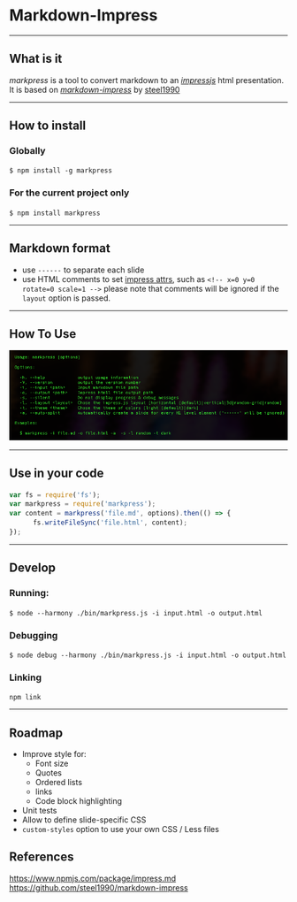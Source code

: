 <!-- x=1500, y=500, z=1500 -->
# Markdown-Impress

-----------------------------
<!-- x=500,    y=0,   scale=0.5 -->
## What is it
*markpress* is a tool to convert markdown to an [*impressjs*](https://github.com/impress/impress.js/) html presentation. It is based on [*markdown-impress*](https://github.com/steel1990/markdown-impress) by [steel1990](https://github.com/steel1990)

-----------------------------
<!-- x=2500, y=0 -->
## How to install

### Globally
`$ npm install -g markpress`

### For the current project only
`$ npm install markpress`

-----------------------------
<!-- x=3000, y=1000 -->
## Markdown format
+ use `------` to separate each slide
+ use HTML comments to set [impress attrs](https://github.com/impress/impress.js/), such as `<!-- x=0 y=0 rotate=0 scale=1 -->` please note that comments will be ignored if the `layout` option is passed.
<!-- + [this page](http://steel1990.github.io/markdown-impress/) is made by *markdown-impress* use [this markdown](https://raw.githubusercontent.com/steel1990/markdown-impress/master/README.md). -->

-----------------------------
<!-- x=1500, y=1000, rotate=90 -->
## How To Use
![How to use markpress](./markpress-help.png)

-------------------------------
<!-- x=0, y=1000 -->
## Use in your code

```js
var fs = require('fs');
var markpress = require('markpress');
var content = markpress('file.md', options).then(() => {
      fs.writeFileSync('file.html', content);
});
```

-------------------------------
<!-- x=4000, y=2000 z=3000 -->

## Develop

### Running:

`$ node --harmony ./bin/markpress.js -i input.html -o output.html`

### Debugging

`$ node debug --harmony ./bin/markpress.js -i input.html -o output.html`

### Linking

`npm link`

-------------------------------
<!-- x=0, y=-1000 -->

## Roadmap

- Improve style for:
  - Font size
  - Quotes
  - Ordered lists
  - links
  - Code block highlighting
- Unit tests
- Allow to define slide-specific CSS
- `custom-styles` option to use your own CSS / Less files


## References

https://www.npmjs.com/package/impress.md
https://github.com/steel1990/markdown-impress
